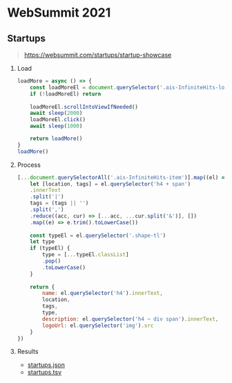 # WebSummit 2021

## Startups
> https://websummit.com/startups/startup-showcase

1. Load
	```javascript
	loadMore = async () => {
	    const loadMoreEl = document.querySelector('.ais-InfiniteHits-loadMore')
	    if (!loadMoreEl) return
	    
	    loadMoreEl.scrollIntoViewIfNeeded()
	    await sleep(2000)
	    loadMoreEl.click()
	    await sleep(1000)
	
	    return loadMore()
	}
	loadMore()
	```

2. Process
	```javascript
	[...document.querySelectorAll('.ais-InfiniteHits-item')].map((el) => {
	    let [location, tags] = el.querySelector('h4 + span')
		.innerText
		.split('|')
	    tags = (tags || '')
		.split(',')
		.reduce((acc, cur) => [...acc, ...cur.split('&')], [])
		.map((e) => e.trim().toLowerCase())
	    
	    const typeEl = el.querySelector('.shape-tl')
	    let type
	    if (typeEl) {
	        type = [...typeEl.classList]
			.pop()
			.toLowerCase()
	    }
	    
	    return {
	        name: el.querySelector('h4').innerText,
	        location,
	        tags,
	        type,
	        description: el.querySelector('h4 ~ div span').innerText,
	        logoUrl: el.querySelector('img').src
	    }
	})
	```

3. Results
	- [startups.json](./startups.json)
	- [startups.tsv](./startups.tsv)
